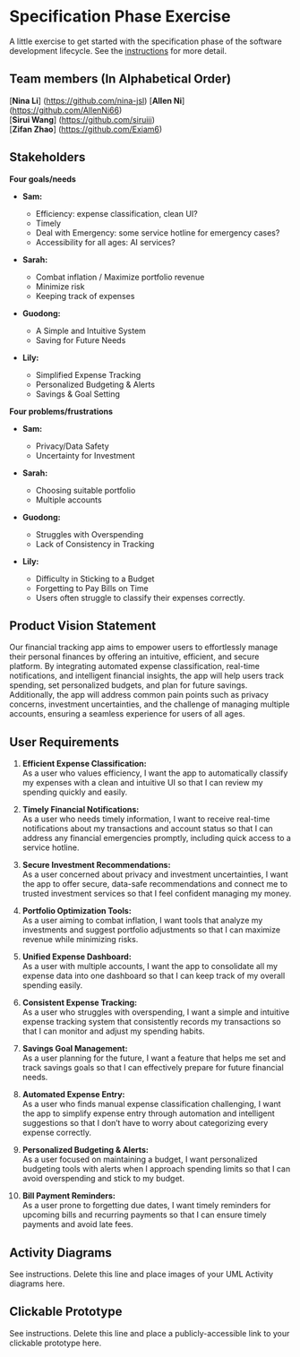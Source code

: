 # Specification Phase Exercise

A little exercise to get started with the specification phase of the software development lifecycle. See the [instructions](instructions.md) for more detail.

## Team members (In Alphabetical Order)

[**Nina Li**] (https://github.com/nina-jsl)
[**Allen Ni**] (https://github.com/AllenNi66)  
[**Sirui Wang**] (https://github.com/siruiii)  
[**Zifan Zhao**] (https://github.com/Exiam6)

## Stakeholders

**Four goals/needs**

- **Sam:**
  - Efficiency: expense classification, clean UI?
  - Timely
  - Deal with Emergency: some service hotline for emergency cases?
  - Accessibility for all ages: AI services?

- **Sarah:**
  - Combat inflation / Maximize portfolio revenue
  - Minimize risk
  - Keeping track of expenses

- **Guodong:**
  - A Simple and Intuitive System
  - Saving for Future Needs

- **Lily:**
  - Simplified Expense Tracking
  - Personalized Budgeting & Alerts
  - Savings & Goal Setting

**Four problems/frustrations**

- **Sam:**
  - Privacy/Data Safety
  - Uncertainty for Investment

- **Sarah:**
  - Choosing suitable portfolio
  - Multiple accounts

- **Guodong:**
  - Struggles with Overspending
  - Lack of Consistency in Tracking

- **Lily:**
  - Difficulty in Sticking to a Budget
  - Forgetting to Pay Bills on Time
  - Users often struggle to classify their expenses correctly.

## Product Vision Statement

Our financial tracking app aims to empower users to effortlessly manage their personal finances by offering an intuitive, efficient, and secure platform. By integrating automated expense classification, real-time notifications, and intelligent financial insights, the app will help users track spending, set personalized budgets, and plan for future savings. Additionally, the app will address common pain points such as privacy concerns, investment uncertainties, and the challenge of managing multiple accounts, ensuring a seamless experience for users of all ages.

## User Requirements

1. **Efficient Expense Classification:**  
   As a user who values efficiency, I want the app to automatically classify my expenses with a clean and intuitive UI so that I can review my spending quickly and easily.

2. **Timely Financial Notifications:**  
   As a user who needs timely information, I want to receive real-time notifications about my transactions and account status so that I can address any financial emergencies promptly, including quick access to a service hotline.

3. **Secure Investment Recommendations:**  
   As a user concerned about privacy and investment uncertainties, I want the app to offer secure, data-safe recommendations and connect me to trusted investment services so that I feel confident managing my money.

4. **Portfolio Optimization Tools:**  
   As a user aiming to combat inflation, I want tools that analyze my investments and suggest portfolio adjustments so that I can maximize revenue while minimizing risks.

5. **Unified Expense Dashboard:**  
   As a user with multiple accounts, I want the app to consolidate all my expense data into one dashboard so that I can keep track of my overall spending easily.

6. **Consistent Expense Tracking:**  
   As a user who struggles with overspending, I want a simple and intuitive expense tracking system that consistently records my transactions so that I can monitor and adjust my spending habits.

7. **Savings Goal Management:**  
   As a user planning for the future, I want a feature that helps me set and track savings goals so that I can effectively prepare for future financial needs.

8. **Automated Expense Entry:**  
   As a user who finds manual expense classification challenging, I want the app to simplify expense entry through automation and intelligent suggestions so that I don’t have to worry about categorizing every expense correctly.

9. **Personalized Budgeting & Alerts:**  
   As a user focused on maintaining a budget, I want personalized budgeting tools with alerts when I approach spending limits so that I can avoid overspending and stick to my budget.

10. **Bill Payment Reminders:**  
    As a user prone to forgetting due dates, I want timely reminders for upcoming bills and recurring payments so that I can ensure timely payments and avoid late fees.

## Activity Diagrams

See instructions. Delete this line and place images of your UML Activity diagrams here.

## Clickable Prototype

See instructions. Delete this line and place a publicly-accessible link to your clickable prototype here.